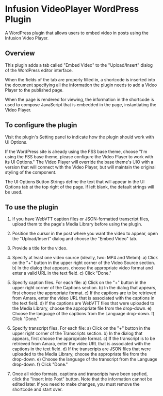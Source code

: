 Infusion VideoPlayer WordPress Plugin
=====================================

A WordPress plugin that allows users to embed video in posts using the Infusion Video Player.

Overview
--------

This plugin adds a tab called "Embed Video" to the "Upload/Insert" dialog of the WordPress editor
interface.

When the fields of the tab are properly filled in, a shortcode is inserted into the document
specifying all the information the plugin needs to add a Video Player to the published page.

When the page is rendered for viewing, the information in the shortcode is used to compose JavaScript
that is embedded in the page, instantiating the Video Player.

To configure the plugin
-----------------------

Visit the plugin's Setting panel to indicate how the plugin should work with UI Options.

If the WordPress site is already using the FSS base theme, choose "I'm using the FSS base theme,
please configure the Video Player to work with its UI Options." The Video Player will override the
base theme's UIO with a version that will connect with the Video Player, but will maintain the
original styling of the component.

The UI Options Button Strings define the text that will appear in the UI Options tab at the top
right of the page. If left blank, the default strings will be used.

To use the plugin
-----------------

1) If you have WebVTT caption files or JSON-formatted transcript files, upload them to the page's
Media Library before using the plugin.

2) Position the cursor in the post where you want the video to appear, open the "Upload/Insert"
dialog and choose the "Embed Video" tab.

3) Provide a title for the video.

4) Specify at least one video source (ideally, two: MP4 and Webm):
   a) Click on the "+" button in the upper right corner of the Video Source section.
   b) In the dialog that appears, choose the appropriate video format and enter a valid URL in the
      text field.
   c) Click "Done."

5) Specify caption files. For each file:
   a) Click on the "+" button in the upper right corner of the Captions section.
   b) In the dialog that appears, first choose the appropriate format.
   c) If the captions are to be retrieved from Amara, enter the video URL that is associated with
      the captions in the text field.
   d) If the captions are WebVTT files that were uploaded to the Media Library, choose the appropriate
      file from the drop-down.
   e) Choose the language of the captions from the Language drop-down.
   f) Click "Done."

6) Specify transcript files. For each file:
   a) Click on the "+" button in the upper right corner of the Transcripts section.
   b) In the dialog that appears, first choose the appropriate format.
   c) If the transcript is to be retrieved from Amara, enter the video URL that is associated with
      the captions in the text field.
   d) If the transcripts are JSON files that were uploaded to the Media Library, choose the appropriate
      file from the drop-down.
   e) Choose the language of the transcript from the Language drop-down.
   f) Click "Done."

7) Once all video formats, captions and transcripts have been spefied, click the "Insert Into Post"
   button. Note that the information cannot be edited later. If you need to make changes, you must
   remove the shortcode and start over.
